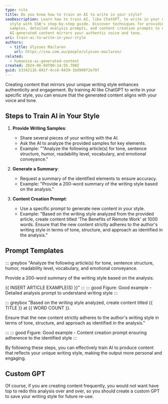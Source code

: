 ```yaml
---
type: rule
title: Do you know how to train an AI to write in your style?
seoDescription: Learn how to train AI, like ChatGPT, to write in your unique
  style with SSW's step-by-step guide. Discover techniques for providing writing
  samples, detailed analysis prompts, and content creation prompts to ensure
  AI-generated content mirrors your authentic voice and tone.
uri: train-ai-to-write-in-your-style
authors:
  - title: Ulysses Maclaren
    url: https://ssw.com.au/people/ulysses-maclaren/
related:
  - humanise-ai-generated-content
created: 2024-06-04T00:14:55.700Z
guid: b3342116-841f-4cc6-9439-1bd900f2e797
---
```

Creating content that mirrors your unique writing style enhances authenticity and engagement. By training AI like ChatGPT to write in your specific style, you can ensure that the generated content aligns with your voice and tone.

<!--endintro-->

## Steps to Train AI in Your Style

1. **Provide Writing Samples**:
   * Share several pieces of your writing with the AI.
   * Ask the AI to analyze the provided samples for key elements.
   * Example: ""Analyze the following article(s) for tone, sentence structure, humor, readability level, vocabulary, and emotional conveyance."

2. **Generate a Summary**:
   * Request a summary of the identified elements to ensure accuracy.
   * Example: "Provide a 200-word summary of the writing style based on the analysis."

3. **Content Creation Prompt**:
   * Use a specific prompt to generate new content in your style.
   * Example: "Based on the writing style analyzed from the provided article, create content titled 'The Benefits of Remote Work' at 1000 words. Ensure that the new content strictly adheres to the author's writing style in terms of tone, structure, and approach as identified in the analysis."

## Prompt Templates

::: greybox
"Analyze the following article(s) for tone, sentence structure, humor, readability level, vocabulary, and emotional conveyance.

Provide a 200-word summary of the writing style based on the analysis.

{{ INSERT ARTICLE EXAMPLE(S) }}"
:::
::: good
Figure: Good example - Detailed analysis prompt to understand writing style
:::

::: greybox
"Based on the writing style analyzed, create content titled {{ TITLE }} at {{ WORD COUNT }}.

Ensure that the new content strictly adheres to the author's writing style in terms of tone, structure, and approach as identified in the analysis."

:::
::: good
Figure: Good example - Content creation prompt ensuring adherence to the identified style
:::

By following these steps, you can effectively train AI to produce content that reflects your unique writing style, making the output more personal and engaging.

## Custom GPT

Of course, if you are creating content frequently, you would not want have top to redo this analysis over and over, so you should create a custom GPT to save your writing style for future re-use.
